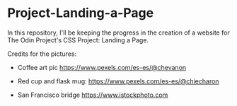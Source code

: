 # Project-Landing-a-Page
In this repository, I'll be keeping the progress in the creation of a website for The Odin Project's CSS Project: Landing a Page. 

Credits for the pictures: 
- Coffee art pic
https://www.pexels.com/es-es/@chevanon

- Red cup and flask mug:
https://www.pexels.com/es-es/@chiecharon

- San Francisco bridge
https://www.istockphoto.com

